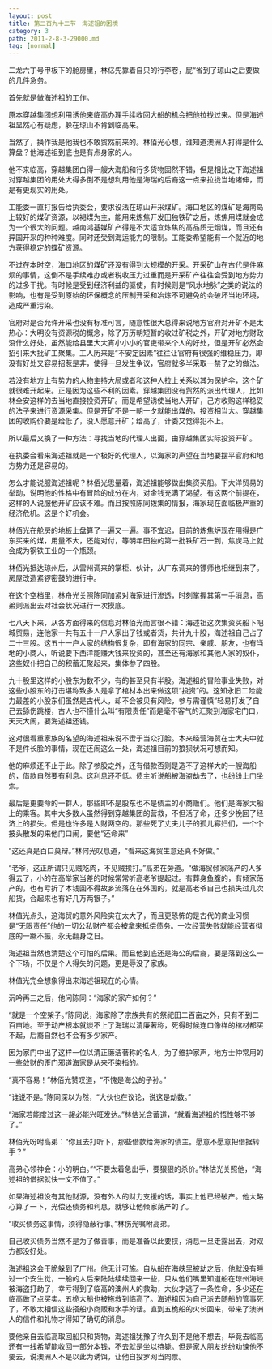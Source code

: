 ```yaml
---
layout: post
title: 第二百九十二节　海述祖的困境
category: 3
path: 2011-2-8-3-29000.md
tag: [normal]
---
```


二龙六丁号甲板下的舱房里，林亿先靠着自只的行李卷，屁“省到了琼山之后要做的几件急务。

首先就是做海述祖的工作。

原本穿越集团想利用诱他来临高办理手续收回大船的机会把他拉拢过来。但是海述祖显然心有疑虑，躲在琼山不肯到临高来。

当然了，换作我是他我也不敢贸然前来的。林佰光心想，谁知道澳洲人打得是什么算盘？他海述祖到底也是有点身家的人。

他不来临高，穿越集团白得一艘大海船和行多货物固然不错，但是相比之下海述祖对穿越集团的用处大得多倒不是想利用他是海瑞的后裔这一点来拉拢当地诸伸，而是有更现实的用处。

工能委一直打报告给执委会，要求设法在琼山开采煤矿。海口地区的煤矿是海南岛上较好的煤矿资源，以褐煤为主，能用来炼焦开发田独铁矿之后，炼焦用煤就会成为一个很大的问题。越南鸿基媒矿产得是不大适宜炼焦的高品质无烟煤，而且还有异国开采的种种难度。同时还受到海运能力的限制。工能委希望能有一个就近的地方获得稳定的蝶矿资源。

不过在本时空，海口地区的煤矿还没有得到大规模的开采。开采矿山在古代是件麻烦的事情，这倒不是手续难办或者税收压力过重而是开采矿产往往会受到地方势力的过多干扰。有时候是受到经济利益的驱使，有时候则是“风水地脉”之类的说法的影响，也有是受到原始的环保概念的压制开采和冶炼不可避免的会破坏当地环境，造成严重污染。

官府对是否允许开采也没有标准可言，随意性很大总得来说地方官府对开矿不是太热心：大明没有资源税的概念，除了万历朝短暂的收过矿税之外，开矿对地方财政没什么好处，虽然能给县里大大宵小小小的官吏带来个人的好处，但是开矿必然会招引来大批矿工聚集。工人历来是“不安定因素”往往让官府有很强的维稳压力。即没有好处又容易招惹是非，使得一旦发生争议，官府就多半采取一禁了之的做法。

若没有地方上有势力的人物主持大局或者和这种人拉上关系以其为保护伞，这个矿就很难开起来。正是因为这些不利的因素。穿越集团没有贸然的派出代理人，比如林全安这样的去当地直接投资开矿。而是希望诱使当地人开矿，己方收购这样稳妥的法子来进行资源采集。但是开矿不是一朝一夕就能出煤的，投资相当大。穿越集团的收购价要是给低了，没人愿意开矿；给高了，计委又觉得犯不上。

所以最后又换了一种方法：寻找当地的代理人出面，由穿越集团实际投资开矿。

在执委会看来海述祖就是一个极好的代理人，以海家的声望在当地要摆平官府和地方势力还是容易的。

怎么才能说服海述祖呢？林佰光思量着，海述祖能够做出集资买船。下大洋贸易的举动，说明他的性格中有冒险的成分在内，对金钱充满了渴望。有这两个前提在，这样的人说服他开矿应该不难。而且按照陈同拨集的情报，海家现在面临极严重的经济危机。这是个好机会。

林佰光在舱房的地板上盘算了一遍又一遍。事不宜迟，目前的炼焦炉现在用得是广东买来的煤，用量不大，还能对付，等明年田独的第一批铁矿石一到，焦炭马上就会成为钢铁工业的一个瓶颈。

林佰光抵达琼州后，从雷州调来的掌柜、伙计，从广东调来的镖师也相继到来了。房屋改造紧锣密鼓的进行中。

在这个空档里，林舟光关照陈同加紧对海家进行渗透，时刻掌握其第一手消息，高弟则派出去对社会状况进行一次摸底。

七八天下来，从各方面得来的信息对林佰光而言很不错：海述祖这次集资买船下吧城贸易，连他家一共有五十一户人家出了钱或者货，共计九十股，海述祖自己占了二十三股。这五十一户人家的结构很复杂，即有海家的同宗、亲戚、朋友，也有当地的小商人，听说要下西洋能赚大钱来投资的，甚至还有海家和其他人家的奴仆，这些奴仆把自己的积蓄汇聚起来，集体参了四股。

九十股里这样的小股东为数不少，有的甚至只有半股。海述祖的冒险事业失败，对这些小股东的打击堪称致多人是拿了棺材本出来做这项“投资”的。这知永旧二险能力最差的小股东们虽然是古代人，却不会被贝有风险，参与需谨慎”轻易打发了自己去舔伤跳楼，古人也不懂什么叫“有限责任”而是毫不客气的汇聚到海家宅门口，天天大闹，要海述祖还钱。

这对很看重家族的名望的海述祖来说不啻于当众打脸。本来经营海贸在士大夫中就不是件长脸的事情，现在还闹这么一处，海述祖目前的狼狈状况可想而知。

他的麻烦还不止于此。除了参股之外，还有借款否则是造不了这样大的一艘海船的，借款自然要有利息。这利息还不低。债主听说船被海盗劫去了，也纷纷上门坐索。

最后是更要命的一群人，那些即不是股东也不是债主的小商贩们。他们是海家大船上的乘客。其中大多数人虽然得到穿越集团的营救，不但活了命，还多少挽回了经济上的损失。但是也许多是人财两空的。那些死了丈夫儿子的孤儿寡妇们，一个个披头散发的来他门口闹，要他“还命来”

“这还真是百口莫辩。”林何光叹息道，“看来这海贸生意还真不好做。”

“老爷，这正所谓只见贼吃肉，不见贼挨打。”高弟在旁道。“做海贸倾家荡产的人多得去了，小的在高举家当差的时候常常听高老爷提起过。有葬身鱼腹的，有倾家荡产的，也有亏折了本钱回不得故乡流落在在外国的，就是高老爷自己也损失过几次船货，合起来也有好几万两银子。”

林值光点头，这海贸的意外风险实在太大了，而且更恐怖的是古代的商业习惯是“无限责任”他的一切公私财产都会被拿来抵偿债务。一次经营失败就能经营者彻底的一蹶不振，永无翻身之日。

海述祖当然也清楚这个可怕的后果。而且他到底还是海公的后裔，要是落到这么一个下场，不仅是个人得失的问题，更是辱没了家族。

林值光完全想象得出来海述祖现在的心情。

沉吟再三之后，他问陈同：“海家的家产如何？”

“就是一个空架子。”陈同说，海家除了宗族共有的祭祀田二百亩之外，只有不到二百亩地。至于动产根本就谈不上了海瑞以清廉著称，死得时候连口像样的棺材都买不起，后裔自然也不会有多少家产。

因为家门中出了这样一位以清正廉洁著称的名人，为了维护家声，地方士仲常用的一些敛财的歪门邪道海家是从来不染指的。

“真不容易！”林佰光赞叹道，“不愧是海公的子孙。”

“谁说不是。”陈同深以为然，“大伙也在议论，说这是劫数。”

“海家若能度过这一赧必能兴旺发达。”林估光含蓄道，“就看海述祖的悟性够不够了。”

林佰光吩咐高弟：“你且去打听下，那些借款给海家的债主。愿意不愿意把借据转手？”

高弟心领神会：小的明白。”“不要太着急出手，要狠狠的杀价。”林估光关照他，“海述祖的借据就快一文不值了。”

如果海述祖没有其他财源，没有外人的财力支援的话，事实上他已经破产。他大略心算了一下，光偿还债务和利息，就够让他倾家荡产的了。

“收买债务这事情，须得隐蔽行事。”林伤光嘱咐高弟。

自己收买债务当然不是为了做善事，而是准备以此要挟，消息一旦走露出去，对双方都没好处。

海述祖这会干脆躲到了广州。他无计可施。自从船在海峡里被劫之后，他就没有睡过一个安生觉，一船的人后来陆陆续续回来一些，只从他们嘴里知道船在琼州海峡被海盗打劫了，幸亏得到了临高的澳州人的救助，大伙才逃了一条性命，多少还在临高做了点买卖。五桅大船也被拖救到临高了。海述祖因为自己派去随船的管事死了，不敢太相信这些搭船小商贩和水手的话。直到五桅船的火长回来，带来了澳洲人的信件和礼物才得知了确切的消息。

要他亲自去临高取回船只和货物，海述祖犹豫了许久到不是他不想去，毕竟去临高还有一线希望能收回一部分本钱，不去就是坐以待毙。但是家人朋友纷纷劝谏他不要去，说澳洲人不是以此为诱饵，让他自投罗网当肉票。